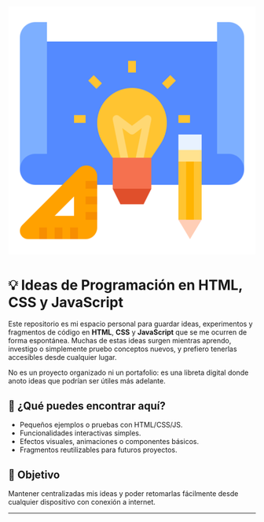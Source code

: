 
![logo](/Img/proyecto.png)
---

# 💡 Ideas de Programación en HTML, CSS y JavaScript

Este repositorio es mi espacio personal para guardar ideas, experimentos y fragmentos de código en **HTML**, **CSS** y **JavaScript** que se me ocurren de forma espontánea. Muchas de estas ideas surgen mientras aprendo, investigo o simplemente pruebo conceptos nuevos, y prefiero tenerlas accesibles desde cualquier lugar.

No es un proyecto organizado ni un portafolio: es una libreta digital donde anoto ideas que podrían ser útiles más adelante.

## 📌 ¿Qué puedes encontrar aquí?

* Pequeños ejemplos o pruebas con HTML/CSS/JS.
* Funcionalidades interactivas simples.
* Efectos visuales, animaciones o componentes básicos.
* Fragmentos reutilizables para futuros proyectos.

## 🚀 Objetivo

Mantener centralizadas mis ideas y poder retomarlas fácilmente desde cualquier dispositivo con conexión a internet.

---

